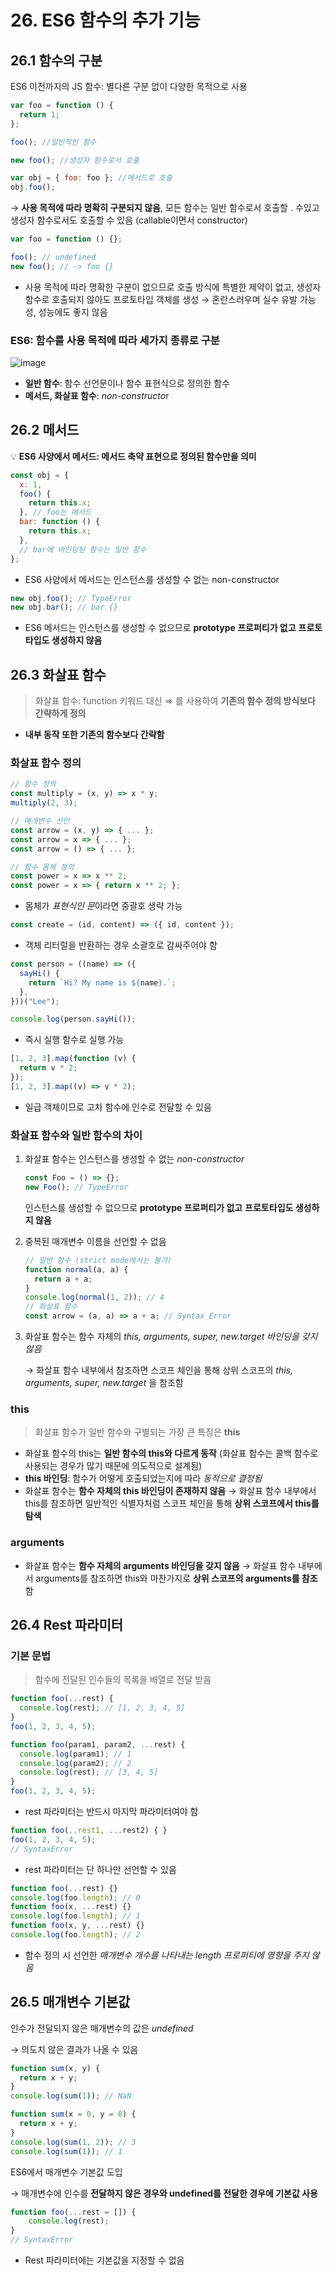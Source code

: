 # 26. ES6 함수의 추가 기능

## 26.1 함수의 구분

ES6 이전까지의 JS 함수: 별다른 구분 없이 다양한 목적으로 사용

```jsx
var foo = function () {
  return 1;
};

foo(); //일반적인 함수

new foo(); //생성자 함수로서 호출

var obj = { foo: foo }; //메서드로 호출
obj.foo();
```

→ **사용 목적에 따라 명확히 구분되지 않음**, 모든 함수는 일반 함수로서 호출할 . 수있고 생성자 함수로서도 호출할 수 있음 (callable이면서 constructor)

```jsx
var foo = function () {};

foo(); // undefined
new foo(); // -> foo {}
```

- 사용 목적에 따라 명확한 구분이 없으므로 호출 방식에 특별한 제약이 없고, 생성자 함수로 호출되지 않아도 프로토타입 객체를 생성 → 혼란스러우며 실수 유발 가능성, 성능에도 좋지 않음

### ES6: 함수를 사용 목적에 따라 세가지 종류로 구분

![image](https://github.com/jwo0o0/Modern-Javascript-Deep-Dive/assets/70098708/d2835399-127f-42c7-9bb0-6f8c68c56ff7)

- **일반 함수**: 함수 선언문이나 함수 표현식으로 정의한 함수
- **메서드, 화살표 함수**: *non-constructo*r

## 26.2 메서드

<aside>
💡 <b>ES6 사양에서 메서드: 메서드 축약 표현으로 정의된 함수만을 의미</b>

</aside>

```jsx
const obj = {
  x: 1,
  foo() {
    return this.x;
  }, // foo는 메서드
  bar: function () {
    return this.x;
  },
  // bar에 바인딩된 함수는 일반 함수
};
```

- ES6 사양에서 메서드는 인스턴스를 생성할 수 없는 non-constructor

```jsx
new obj.foo(); // TypeError
new obj.bar(); // bar {}
```

- ES6 메서드는 인스턴스를 생성할 수 없으므로 **prototype 프로퍼티가 없고** **프로토타입도 생성하지 않음**

## 26.3 화살표 함수

> 화살표 함수:
> function 키워드 대신 ⇒ 를 사용하여 **기존의 함수 정의 방식보다 간략하게 정의**

- **내부 동작 또한 기존의 함수보다 간략함**

### 화살표 함수 정의

```jsx
// 함수 정의
const multiply = (x, y) => x * y;
multiply(2, 3);

// 매개변수 선언
const arrow = (x, y) => { ... };
const arrow = x => { ... };
const arrow = () => { ... };

// 함수 몸체 정의
const power = x => x ** 2;
const power = x => { return x ** 2; };
```

- 몸체가 *표현식인 문*이라면 중괄호 생략 가능

```jsx
const create = (id, content) => ({ id, content });
```

- 객체 리터럴을 반환하는 경우 소괄호로 감싸주어야 함

```jsx
const person = ((name) => ({
  sayHi() {
    return `Hi? My name is ${name}.`;
  },
}))("Lee");

console.log(person.sayHi());
```

- 즉시 실행 함수로 실행 가능

```jsx
[1, 2, 3].map(function (v) {
  return v * 2;
});
[1, 2, 3].map((v) => v * 2);
```

- 일급 객체이므로 고차 함수에 인수로 전달할 수 있음

### 화살표 함수와 일반 함수의 차이

1. 화살표 함수는 인스턴스를 생성할 수 없는 _non-constructor_

   ```jsx
   const Foo = () => {};
   new Foo(); // TypeError
   ```

   인스턴스를 생성할 수 없으므로 **prototype 프로퍼티가 없고** **프로토타입도 생성하지 않음**

2. 중복된 매개변수 이름을 선언할 수 없음

   ```jsx
   // 일반 함수 (strict mode에서는 불가)
   function normal(a, a) {
     return a + a;
   }
   console.log(normal(1, 2)); // 4
   // 화살표 함수
   const arrow = (a, a) => a + a; // Syntax Error
   ```

3. 화살표 함수는 함수 자체의 _this, arguments, super, new.target 바인딩을 갖지 않음_

   → 화살표 함수 내부에서 참조하면 스코프 체인을 통해 상위 스코프의 _this, arguments, super, new.target_ 을 참조함

### this

> 화살표 함수가 일반 함수와 구별되는 가장 큰 특징은 **this**

- 화살표 함수의 this는 **일반 함수의 this와 다르게 동작**
  (화살표 함수는 콜백 함수로 사용되는 경우가 많기 때문에 의도적으로 설계됨)
- **this 바인딩**: 함수가 어떻게 호출되었는지에 따라 _동적으로 결정됨_
- 화살표 함수는 **함수 자체의 this 바인딩이 존재하지 않음**
  → 화살표 함수 내부에서 this를 참조하면 일반적인 식별자처럼 스코프 체인을 통해 **상위 스코프에서 this를 탐색**

### arguments

- 화살표 함수는 **함수 자체의 arguments 바인딩을 갖지 않음**
  → 화살표 함수 내부에서 arguments를 참조하면 this와 마찬가지로 **상위 스코프의 arguments를 참조**함

## 26.4 Rest 파라미터

### 기본 문법

> 함수에 전달된 인수들의 목록을 배열로 전달 받음

```jsx
function foo(...rest) {
  console.log(rest); // [1, 2, 3, 4, 5]
}
foo(1, 2, 3, 4, 5);
```

```jsx
function foo(param1, param2, ...rest) {
  console.log(param1); // 1
  console.log(param2); // 2
  console.log(rest); // [3, 4, 5]
}
foo(1, 2, 3, 4, 5);
```

- rest 파라미터는 반드시 마지막 파라미터여야 함

```jsx
function foo(..rest1, ...rest2) { }
foo(1, 2, 3, 4, 5);
// SyntaxError
```

- rest 파라미터는 단 하나만 선언할 수 있음

```jsx
function foo(...rest) {}
console.log(foo.length); // 0
function foo(x, ...rest) {}
console.log(foo.length); // 1
function foo(x, y, ...rest) {}
console.log(foo.length); // 2
```

- 함수 정의 시 선언한 _매개변수 개수를 나타내는 length 프로퍼티에 영향을 주지 않음_

## 26.5 매개변수 기본값

인수가 전달되지 않은 매개변수의 값은 _undefined_

→ 의도치 않은 결과가 나올 수 있음

```jsx
function sum(x, y) {
  return x + y;
}
console.log(sum(1)); // NaN
```

```jsx
function sum(x = 0, y = 0) {
  return x + y;
}
console.log(sum(1, 2)); // 3
console.log(sum(1)); // 1
```

ES6에서 매개변수 기본값 도입

→ 매개변수에 인수를 **전달하지 않은 경우와 undefined를 전달한 경우에 기본값 사용**

```jsx
function foo(...rest = []) {
	console.log(rest);
}
// SyntaxError
```

- Rest 파라미터에는 기본값을 지정할 수 없음

